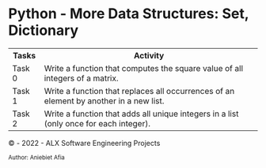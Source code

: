 # Python - More Data Structures: Set, Dictionary
<table>
 <tr>
  <th>Tasks</th>
  <th>Activity</th>
 </tr>

<tr>
<td>Task 0</td>
<td>Write a function that computes the square value of all integers of a matrix.</td>
</tr>

<tr>
<td>Task 1</td>
<td>Write a function that replaces all occurrences of an element by another in a new list.</td>
</tr>

<tr>
<td>Task 2</td>
<td>Write a function that adds all unique integers in a list (only once for each integer).</td>
</tr>

</table>

<footer>
 <p>&copy; - 2022 - ALX Software Engineering Projects</p>
 <small>Author: Aniebiet Afia</small>
 </footer
